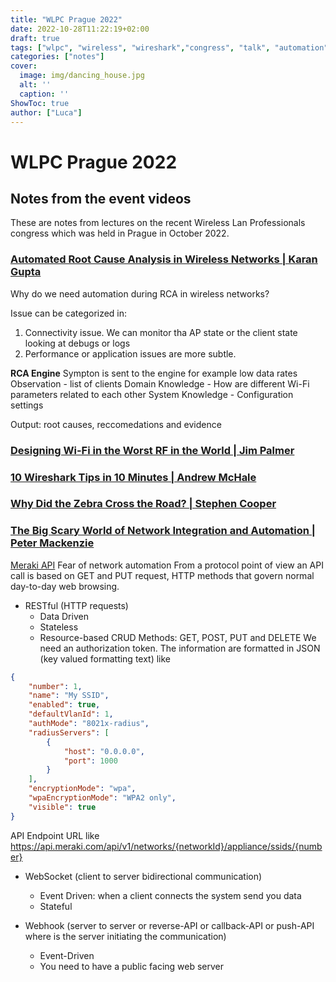 ```yaml
---
title: "WLPC Prague 2022"
date: 2022-10-28T11:22:19+02:00
draft: true
tags: ["wlpc", "wireless", "wireshark","congress", "talk", "automation", "troubleshooting", "design", "roaming"]
categories: ["notes"]
cover:
  image: img/dancing_house.jpg
  alt: ''
  caption: ''
ShowToc: true
author: ["Luca"]
---
```

# WLPC Prague 2022
## Notes from the event videos
These are notes from lectures on the recent Wireless Lan Professionals congress which was held in Prague in October 2022.

### [Automated Root Cause Analysis in Wireless Networks | Karan Gupta](https://www.youtube.com/watch?v=34m0u23_izY)
Why do we need automation during RCA in wireless networks?

Issue can be categorized in:
1. Connectivity issue. We can monitor tha AP state or the client state looking at debugs or logs
2. Performance or application issues are more subtle.

**RCA Engine**
Sympton is sent to the engine for example low data rates
Observation - list of clients
Domain Knowledge - How are different Wi-Fi parameters related to each other
System Knowledge - Configuration settings

Output: root causes, reccomedations and evidence

### [Designing Wi-Fi in the Worst RF in the World | Jim Palmer](https://www.youtube.com/watch?v=03JrHGQGTG4)

### [10 Wireshark Tips in 10 Minutes | Andrew McHale](https://www.youtube.com/watch?v=SX20l-ZsiEU)

### [Why Did the Zebra Cross the Road? | Stephen Cooper](https://www.youtube.com/watch?v=j3A0-EIQueE)

### [The Big Scary World of Network Integration and Automation | Peter Mackenzie](https://www.youtube.com/watch?v=QG74IZSor_s)
[Meraki API](https://developer.cisco.com/meraki/api-v1/)
Fear of network automation
From a protocol point of view an API call is based on GET and PUT request, HTTP methods that govern normal day-to-day web browsing.
- RESTful (HTTP requests)
  - Data Driven
  - Stateless
  - Resource-based
CRUD Methods: GET, POST, PUT and DELETE
We need an authorization token. The information are formatted in JSON (key valued formatting text) like 

```json
{
    "number": 1,
    "name": "My SSID",
    "enabled": true,
    "defaultVlanId": 1,
    "authMode": "8021x-radius",
    "radiusServers": [
        {
            "host": "0.0.0.0",
            "port": 1000
        }
    ],
    "encryptionMode": "wpa",
    "wpaEncryptionMode": "WPA2 only",
    "visible": true
}
```

API Endpoint URL like https://api.meraki.com/api/v1/networks/{networkId}/appliance/ssids/{number}

- WebSocket (client to server bidirectional communication)
  - Event Driven: when a client connects the system send you data
  - Stateful
 
- Webhook (server to server or reverse-API or callback-API or push-API where is the server initiating the communication)
  - Event-Driven
  - You need to have a public facing web server
